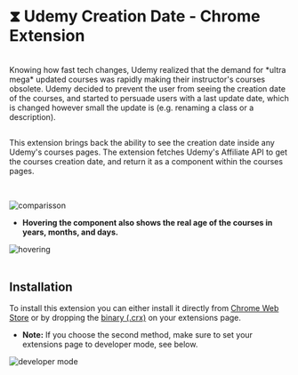# &#10711; Udemy Creation Date - Chrome Extension
</br>
Knowing how fast tech changes, Udemy realized that the demand for *ultra mega* updated courses was rapidly making their instructor's courses obsolete.
Udemy decided to prevent the user from seeing the creation date of the courses, and started to persuade users with a last update date, which is changed 
however small the update is (e.g. renaming a class or a description).

##

This extension brings back the ability to see the creation date inside any Udemy's courses pages.
The extension fetches Udemy's Affiliate API to get the courses creation date, and return it as a component within the courses pages.

</br>

![comparisson](https://i.imgur.com/OpxBw6E.png)


- **Hovering the component also shows the real age of the courses in years, months, and days.**

![hovering](https://media.giphy.com/media/cInK13dWndmE3hf3iW/giphy.gif)
</br>
</br>

## Installation

To install this extension you can either install it directly from [Chrome Web Store](https://chrome.google.com/webstore/detail/udemy-creation-date/poadjkobojgpphiifndghonmofhldhmn?hl) or by dropping the [binary (.crx)](https://github.com/Danowicz/udemy-creation-date/releases/download/v1.0/udemy-creation-date.crx) on your extensions page.

- **Note:** If you choose the second method, make sure to set your extensions page to developer mode, see below.

![developer mode](https://i.imgur.com/wtyBtpd.png)
